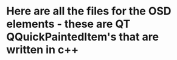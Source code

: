 # Here are all the files for the OSD elements - these are QT QQuickPaintedItem's that are written in c++
